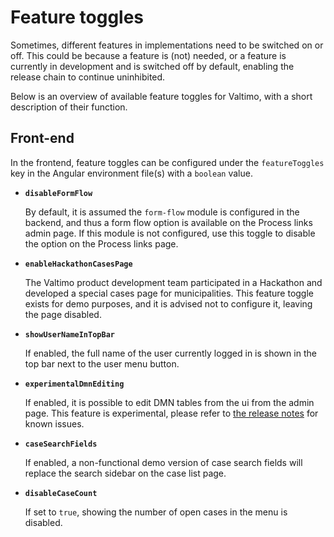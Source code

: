 # Feature toggles

Sometimes, different features in implementations need to be switched on or off. This could be because a feature
is (not) needed, or a feature is currently in development and is switched off by default, enabling the release chain to
continue uninhibited.

Below is an overview of available feature toggles for Valtimo, with a short description of their function.

## Front-end

In the frontend, feature toggles can be configured under the `featureToggles` key in the Angular environment file(s)
with a `boolean` value.

* **`disableFormFlow`**

  By default, it is assumed the `form-flow` module is configured in the backend, and thus a form flow option is
  available on the Process links admin page. If this module is not configured, use this toggle to disable the option on
  the Process links page.

* **`enableHackathonCasesPage`**

  The Valtimo product development team participated in a Hackathon and developed a special cases page for municipalities.
  This feature toggle exists for demo purposes, and it is advised not to configure it, leaving the page disabled.

* **`showUserNameInTopBar`**

  If enabled, the full name of the user currently logged in is shown in the top bar next to the user menu button.

* **`experimentalDmnEditing`**

  If enabled, it is possible to edit DMN tables from the ui from the admin page. This feature is experimental, please
  refer to [the release notes](../release-notes/major9/09.20.0/valtimo-frontend-libraries.md) for known issues.

* **`caseSearchFields`**

  If enabled, a non-functional demo version of case search fields will replace the search sidebar on the case list page.

* **`disableCaseCount`**

  If set to `true`, showing the number of open cases in the menu is disabled.
